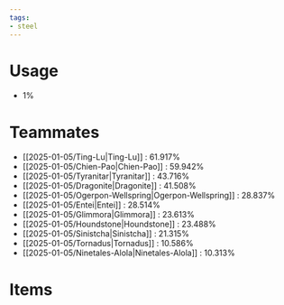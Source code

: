 ```yaml
---
tags:
- steel
---
```

# Usage
- 1%
# Teammates
- [[2025-01-05/Ting-Lu|Ting-Lu]] : 61.917%
- [[2025-01-05/Chien-Pao|Chien-Pao]] : 59.942%
- [[2025-01-05/Tyranitar|Tyranitar]] : 43.716%
- [[2025-01-05/Dragonite|Dragonite]] : 41.508%
- [[2025-01-05/Ogerpon-Wellspring|Ogerpon-Wellspring]] : 28.837%
- [[2025-01-05/Entei|Entei]] : 28.514%
- [[2025-01-05/Glimmora|Glimmora]] : 23.613%
- [[2025-01-05/Houndstone|Houndstone]] : 23.488%
- [[2025-01-05/Sinistcha|Sinistcha]] : 21.315%
- [[2025-01-05/Tornadus|Tornadus]] : 10.586%
- [[2025-01-05/Ninetales-Alola|Ninetales-Alola]] : 10.313%
# Items
